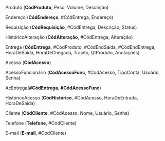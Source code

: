 Produto (**CódProduto**, Peso, Volume, Descrição)

Endereço (**CódEndereço**, #CódEntrega, Endereço)

Requisição (**CódRequisição**, #CódEntrega, Descrição, Status)

HistóricoAlteração (**CódAlteração**, #CódEntrega, Alteração)

Entrega (**CódEntrega**, #CódProduto,  #CódEndSaída, #CódEndEntrega, HoraDeSaída, HoraDeChegada, Trajeto, QtProduto, Anotações)

Acesso (**CódAcesso**)

AcessoFuncionário (**CódAcessoFunc**, #CodAcesso, TipoConta, Usuário, Senha)

AcEntrega(**#CódEntrega**, **#CódAcessoFunc**)

HistóricoAcesso (**CódHistórico**, #CódAcesso, HoraDeEntrada, HoraDeSaída)

Cliente (**CódCliente**, #CódAcesso, Nome, Usuário, Senha)

Telefone (**Telefone**, #CódCliente)

E-mail (**E-mail**, #CódCliente)